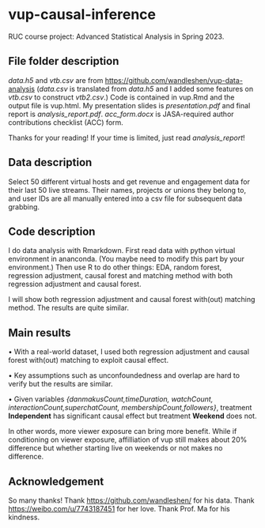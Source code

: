 # vup-causal-inference

RUC course project: Advanced Statistical Analysis in Spring 2023.

## File folder description

*data.h5* and *vtb.csv* are from https://github.com/wandleshen/vup-data-analysis (*data.csv* is translated from *data.h5* and I added some features on *vtb.csv* to construct *vtb2.csv*.) Code is contained in vup.Rmd and the output file is vup.html. My presentation slides is *presentation.pdf* and final report is *analysis_report.pdf*. *acc_form.docx* is JASA-required author contributions checklist (ACC) form.

Thanks for your reading! If your time is limited, just read *analysis_report*!


## Data description

Select 50 different virtual hosts and get revenue and engagement data for their last 50 live streams. Their names, projects or unions they belong to, and user IDs are all manually entered into a csv file for subsequent data grabbing.

## Code description

I do data analysis with Rmarkdown. First read data with python virtual environment in ananconda. (You maybe need to modify this part by your environment.) Then use R to do other things: EDA, random forest, regression adjustment, causal forest and matching method with both regression adjustment and causal forest. 

I will show both regression adjustment and causal forest with(out) matching method. The results are quite similar.

## Main results

• With a real-world dataset, I used both regression adjustment and causal forest with(out) matching to exploit causal effect.

• Key assumptions such as unconfoundedness and overlap are hard to verify but the results are similar.

• Given variables *{danmakusCount,timeDuration, watchCount, interactionCount,superchatCount, membershipCount,followers}*, treatment **Independent** has significant causal effect but treatment **Weekend** does not. 

In other words, more viewer exposure can bring more benefit. While if conditioning on viewer exposure, affilliation of vup still makes about 20% difference but whether starting live on weekends or not makes no difference.

## Acknowledgement

So many thanks! Thank https://github.com/wandleshen/ for his data. Thank https://weibo.com/u/7743187451 for her love. Thank Prof. Ma for his kindness.
